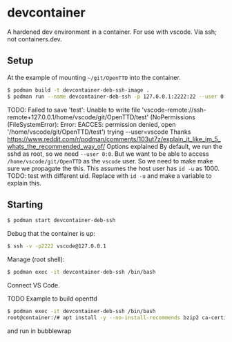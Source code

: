 # devcontainer
A hardened dev environment in a container. For use with vscode. Via ssh; not containers.dev.


## Setup

At the example of mounting `~/git/OpenTTD` into the container.

```sh
$ podman build -t devcontainer-deb-ssh-image .
$ podman run --name devcontainer-deb-ssh -p 127.0.0.1:2222:22 --user 0:0 --userns keep-id:uid=1000,gid=1000 --mount type=bind,src=${HOME:?}/git/OpenTTD,target=/home/vscode/git/OpenTTD -d devcontainer-deb-ssh-image
```


TODO:
Failed to save 'test': Unable to write file 'vscode-remote://ssh-remote+127.0.0.1/home/vscode/git/OpenTTD/test' (NoPermissions (FileSystemError): Error: EACCES: permission denied, open '/home/vscode/git/OpenTTD/test')
trying --user=vscode 
Thanks
https://www.reddit.com/r/podman/comments/103ut7z/explain_it_like_im_5_whats_the_recommended_way_of/
Options explained
By default, we run the sshd as root, so we need `--user 0:0`.
But we want to be able to access `/home/vscode/git/OpenTTD` as the `vscode` user. So we need to make make sure we propagate the this. This assumes the host user has `id -u` as 1000. TODO: test with different uid. Replace with `id -u` and make a variable to explain this.


## Starting

```sh
$ podman start devcontainer-deb-ssh
```

Debug that the container is up:

```sh
$ ssh -v -p2222 vscode@127.0.0.1
```

Manage (root shell):

```sh
$ podman exec -it devcontainer-deb-ssh /bin/bash
```

Connect VS Code.



TODO 
Example to build openttd

```sh
$ podman exec -it devcontainer-deb-ssh /bin/bash
root@container:/# apt install -y --no-install-recommends bzip2 ca-certificates cmake git gnupg2 libc6-dev libfile-fcntllock-perl libfontconfig-dev libicu-dev liblzma-dev liblzo2-dev libsdl1.2-dev libsdl2-dev libxdg-basedir-dev make software-properties-common tar wget xz-utils zlib1g-dev
```

and run in bubblewrap
